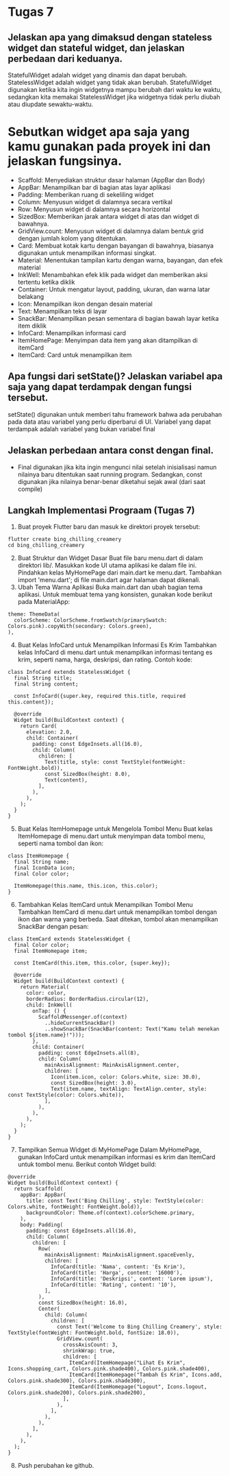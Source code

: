 # Tugas 7

## Jelaskan apa yang dimaksud dengan stateless widget dan stateful widget, dan jelaskan perbedaan dari keduanya.

StatefulWidget adalah widget yang dinamis dan dapat berubah.
StatelessWidget adalah widget yang tidak akan berubah.
StatefulWidget digunakan ketika kita ingin widgetnya mampu berubah dari waktu ke waktu, sedangkan kita memakai StatelessWidget jika widgetnya tidak perlu diubah atau diupdate sewaktu-waktu.

# Sebutkan widget apa saja yang kamu gunakan pada proyek ini dan jelaskan fungsinya.

- Scaffold: Menyediakan struktur dasar halaman (AppBar dan Body)
- AppBar: Menampilkan bar di bagian atas layar aplikasi
- Padding: Memberikan ruang di sekeliling widget
- Column: Menyusun widget di dalamnya secara vertikal
- Row: Menyusun widget di dalamnya secara horizontal
- SizedBox: Memberikan jarak antara widget di atas dan widget di bawahnya.
- GridView.count: Menyusun widget di dalamnya dalam bentuk grid dengan jumlah kolom yang ditentukan.
- Card: Membuat kotak kartu dengan bayangan di bawahnya, biasanya digunakan untuk menampilkan informasi singkat.
- Material: Menentukan tampilan kartu dengan warna, bayangan, dan efek material
- InkWell: Menambahkan efek klik pada widget dan memberikan aksi tertentu ketika diklik
- Container: Untuk mengatur layout, padding, ukuran, dan warna latar belakang
- Icon: Menampilkan ikon dengan desain material
- Text: Menampilkan teks di layar
- SnackBar: Menampilkan pesan sementara di bagian bawah layar ketika item diklik
- InfoCard: Menampilkan informasi card
- ItemHomePage: Menyimpan data item yang akan ditampilkan di itemCard
- ItemCard: Card untuk menampilkan item

## Apa fungsi dari setState()? Jelaskan variabel apa saja yang dapat terdampak dengan fungsi tersebut.

setState() digunakan untuk memberi tahu framework bahwa ada perubahan pada data atau variabel yang perlu diperbarui di UI.
Variabel yang dapat terdampak adalah variabel yang bukan variabel final

## Jelaskan perbedaan antara const dengan final.

- Final digunakan jika kita ingin mengunci nilai setelah inisialisasi namun nilainya baru ditentukan saat running program. Sedangkan, const digunakan jika nilainya benar-benar diketahui sejak awal (dari saat compile)

## Langkah Implementasi Prograam (Tugas 7)

1. Buat proyek Flutter baru dan masuk ke direktori proyek tersebut:

```
flutter create bing_chilling_creamery
cd bing_chilling_creamery

```

2. Buat Struktur dan Widget Dasar
   Buat file baru menu.dart di dalam direktori lib/. Masukkan kode UI utama aplikasi ke dalam file ini.
   Pindahkan kelas MyHomePage dari main.dart ke menu.dart. Tambahkan import 'menu.dart'; di file main.dart agar halaman dapat dikenali.
3. Ubah Tema Warna Aplikasi
   Buka main.dart dan ubah bagian tema aplikasi. Untuk membuat tema yang konsisten, gunakan kode berikut pada MaterialApp:

```
theme: ThemeData(
  colorScheme: ColorScheme.fromSwatch(primarySwatch: Colors.pink).copyWith(secondary: Colors.green),
),
```

4. Buat Kelas InfoCard untuk Menampilkan Informasi Es Krim
   Tambahkan kelas InfoCard di menu.dart untuk menampilkan informasi tentang es krim, seperti nama, harga, deskripsi, dan rating. Contoh kode:

```
class InfoCard extends StatelessWidget {
  final String title;
  final String content;

  const InfoCard({super.key, required this.title, required this.content});

  @override
  Widget build(BuildContext context) {
    return Card(
      elevation: 2.0,
      child: Container(
        padding: const EdgeInsets.all(16.0),
        child: Column(
          children: [
            Text(title, style: const TextStyle(fontWeight: FontWeight.bold)),
            const SizedBox(height: 8.0),
            Text(content),
          ],
        ),
      ),
    );
  }
}

```

5. Buat Kelas ItemHomepage untuk Mengelola Tombol Menu
   Buat kelas ItemHomepage di menu.dart untuk menyimpan data tombol menu, seperti nama tombol dan ikon:

```
class ItemHomepage {
  final String name;
  final IconData icon;
  final Color color;

  ItemHomepage(this.name, this.icon, this.color);
}

```

6. Tambahkan Kelas ItemCard untuk Menampilkan Tombol Menu
   Tambahkan ItemCard di menu.dart untuk menampilkan tombol dengan ikon dan warna yang berbeda. Saat ditekan, tombol akan menampilkan SnackBar dengan pesan:

```
class ItemCard extends StatelessWidget {
  final Color color;
  final ItemHomepage item;

  const ItemCard(this.item, this.color, {super.key});

  @override
  Widget build(BuildContext context) {
    return Material(
      color: color,
      borderRadius: BorderRadius.circular(12),
      child: InkWell(
        onTap: () {
          ScaffoldMessenger.of(context)
            ..hideCurrentSnackBar()
            ..showSnackBar(SnackBar(content: Text("Kamu telah menekan tombol ${item.name}!")));
        },
        child: Container(
          padding: const EdgeInsets.all(8),
          child: Column(
            mainAxisAlignment: MainAxisAlignment.center,
            children: [
              Icon(item.icon, color: Colors.white, size: 30.0),
              const SizedBox(height: 3.0),
              Text(item.name, textAlign: TextAlign.center, style: const TextStyle(color: Colors.white)),
            ],
          ),
        ),
      ),
    );
  }
}
```

7. Tampilkan Semua Widget di MyHomePage
   Dalam MyHomePage, gunakan InfoCard untuk menampilkan informasi es krim dan ItemCard untuk tombol menu. Berikut contoh Widget build:

```
@override
Widget build(BuildContext context) {
  return Scaffold(
    appBar: AppBar(
      title: const Text('Bing Chilling', style: TextStyle(color: Colors.white, fontWeight: FontWeight.bold)),
      backgroundColor: Theme.of(context).colorScheme.primary,
    ),
    body: Padding(
      padding: const EdgeInsets.all(16.0),
      child: Column(
        children: [
          Row(
            mainAxisAlignment: MainAxisAlignment.spaceEvenly,
            children: [
              InfoCard(title: 'Nama', content: 'Es Krim'),
              InfoCard(title: 'Harga', content: '16000'),
              InfoCard(title: 'Deskripsi', content: 'Lorem ipsum'),
              InfoCard(title: 'Rating', content: '10'),
            ],
          ),
          const SizedBox(height: 16.0),
          Center(
            child: Column(
              children: [
                const Text('Welcome to Bing Chilling Creamery', style: TextStyle(fontWeight: FontWeight.bold, fontSize: 18.0)),
                GridView.count(
                  crossAxisCount: 3,
                  shrinkWrap: true,
                  children: [
                    ItemCard(ItemHomepage("Lihat Es Krim", Icons.shopping_cart, Colors.pink.shade400), Colors.pink.shade400),
                    ItemCard(ItemHomepage("Tambah Es Krim", Icons.add, Colors.pink.shade300), Colors.pink.shade300),
                    ItemCard(ItemHomepage("Logout", Icons.logout, Colors.pink.shade200), Colors.pink.shade200),
                  ],
                ),
              ],
            ),
          ),
        ],
      ),
    ),
  );
}
```

8. Push perubahan ke github.
